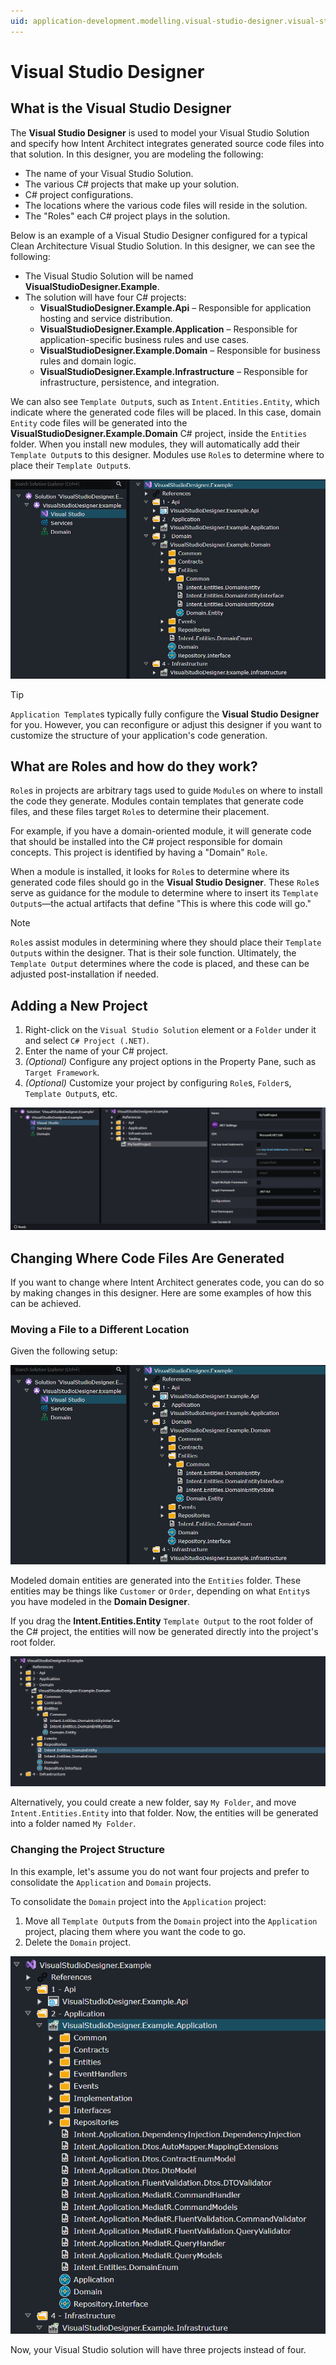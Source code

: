 ```yaml
---
uid: application-development.modelling.visual-studio-designer.visual-studio-designer
---
```

# Visual Studio Designer

## What is the Visual Studio Designer

The **Visual Studio Designer** is used to model your Visual Studio Solution and specify how Intent Architect integrates generated source code files into that solution. In this designer, you are modeling the following:

- The name of your Visual Studio Solution.
- The various C# projects that make up your solution.
- C# project configurations.
- The locations where the various code files will reside in the solution.
- The "Roles" each C# project plays in the solution.

Below is an example of a Visual Studio Designer configured for a typical Clean Architecture Visual Studio Solution. In this designer, we can see the following:

- The Visual Studio Solution will be named **VisualStudioDesigner.Example**.
- The solution will have four C# projects:
  - **VisualStudioDesigner.Example.Api** – Responsible for application hosting and service distribution.
  - **VisualStudioDesigner.Example.Application** – Responsible for application-specific business rules and use cases.
  - **VisualStudioDesigner.Example.Domain** – Responsible for business rules and domain logic.
  - **VisualStudioDesigner.Example.Infrastructure** – Responsible for infrastructure, persistence, and integration.

We can also see `Template Output`s, such as `Intent.Entities.Entity`, which indicate where the generated code files will be placed. In this case, domain `Entity` code files will be generated into the **VisualStudioDesigner.Example.Domain** C# project, inside the `Entities` folder. When you install new modules, they will automatically add their `Template Output`s to this designer. Modules use `Role`s to determine where to place their `Template Output`s.

![Clean Architecture Model](images/sample-clean-architecute-setup.png)

> [!TIP]
> `Application Template`s typically fully configure the **Visual Studio Designer** for you. However, you can reconfigure or adjust this designer if you want to customize the structure of your application's code generation.

## What are Roles and how do they work?

`Role`s in projects are arbitrary tags used to guide `Module`s on where to install the code they generate. Modules contain templates that generate code files, and these files target `Role`s to determine their placement.

For example, if you have a domain-oriented module, it will generate code that should be installed into the C# project responsible for domain concepts. This project is identified by having a "Domain" `Role`.

When a module is installed, it looks for `Role`s to determine where its generated code files should go in the **Visual Studio Designer**. These `Role`s serve as guidance for the module to determine where to insert its `Template Output`s—the actual artifacts that define "This is where this code will go."

> [!NOTE]
> `Role`s assist modules in determining where they should place their `Template Output`s within the designer. That is their sole function. Ultimately, the `Template Output` determines where the code is placed, and these can be adjusted post-installation if needed.

## Adding a New Project

1. Right-click on the `Visual Studio Solution` element or a `Folder` under it and select `C# Project (.NET)`.
2. Enter the name of your C# project.
3. *(Optional)* Configure any project options in the Property Pane, such as `Target Framework`.
4. *(Optional)* Customize your project by configuring `Role`s, `Folder`s, `Template Output`s, etc.

![Add a Custom Project](images/add-project.png)

## Changing Where Code Files Are Generated

If you want to change where Intent Architect generates code, you can do so by making changes in this designer. Here are some examples of how this can be achieved.

### Moving a File to a Different Location

Given the following setup:

![Clean Architecture Model](images/sample-clean-architecute-setup.png)

Modeled domain entities are generated into the `Entities` folder. These entities may be things like `Customer` or `Order`, depending on what `Entity`s you have modeled in the **Domain Designer**.

If you drag the **Intent.Entities.Entity** `Template Output` to the root folder of the C# project, the entities will now be generated directly into the project's root folder.

![Move Template Output](images/move-template-output.png)

Alternatively, you could create a new folder, say `My Folder`, and move `Intent.Entities.Entity` into that folder. Now, the entities will be generated into a folder named `My Folder`.

### Changing the Project Structure

In this example, let's assume you do not want four projects and prefer to consolidate the `Application` and `Domain` projects.

To consolidate the `Domain` project into the `Application` project:

1. Move all `Template Output`s from the `Domain` project into the `Application` project, placing them where you want the code to go.
2. Delete the `Domain` project.

![Consolidated Project](images/consolidated-project.png)

Now, your Visual Studio solution will have three projects instead of four.